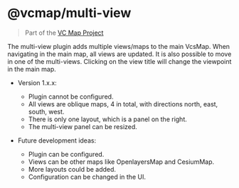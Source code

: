 # @vcmap/multi-view

> Part of the [VC Map Project](https://github.com/virtualcitySYSTEMS/map-ui)

The multi-view plugin adds multiple views/maps to the main VcsMap. When navigating in the main map, all views are updated. It is also possible to move in one of the multi-views. Clicking on the view title will change the viewpoint in the main map.

- Version 1.x.x:

  - Plugin cannot be configured.
  - All views are oblique maps, 4 in total, with directions north, east, south, west.
  - There is only one layout, which is a panel on the right.
  - The multi-view panel can be resized.

- Future development ideas:
  - Plugin can be configured.
  - Views can be other maps like OpenlayersMap and CesiumMap.
  - More layouts could be added.
  - Configuration can be changed in the UI.
